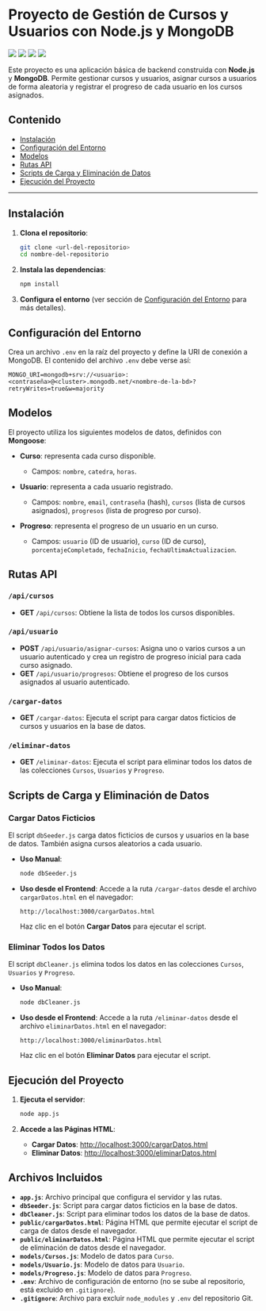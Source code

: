 
# Proyecto de Gestión de Cursos y Usuarios con Node.js y MongoDB

<p align="left">
   <img src="https://img.shields.io/badge/STATUS-EN%20DESAROLLO-blue">
  <img src="https://img.shields.io/badge/BACKEND-NODE.JS-orange">
  <img src="https://img.shields.io/badge/BD-MONGO%20DB-green">
   <img src="https://img.shields.io/badge/DEPLOY-REST-red">
</p>

Este proyecto es una aplicación básica de backend construida con **Node.js** y **MongoDB**. Permite gestionar cursos y usuarios, asignar cursos a usuarios de forma aleatoria y registrar el progreso de cada usuario en los cursos asignados.

## Contenido

- [Instalación](#instalación)
- [Configuración del Entorno](#configuración-del-entorno)
- [Modelos](#modelos)
- [Rutas API](#rutas-api)
- [Scripts de Carga y Eliminación de Datos](#scripts-de-carga-y-eliminación-de-datos)
- [Ejecución del Proyecto](#ejecución-del-proyecto)

---

## Instalación

1. **Clona el repositorio**:
   ```bash
   git clone <url-del-repositorio>
   cd nombre-del-repositorio
   ```

2. **Instala las dependencias**:
   ```bash
   npm install
   ```

3. **Configura el entorno** (ver sección de [Configuración del Entorno](#configuración-del-entorno) para más detalles).

## Configuración del Entorno

Crea un archivo `.env` en la raíz del proyecto y define la URI de conexión a MongoDB. El contenido del archivo `.env` debe verse así:

```plaintext
MONGO_URI=mongodb+srv://<usuario>:<contraseña>@<cluster>.mongodb.net/<nombre-de-la-bd>?retryWrites=true&w=majority
```

## Modelos

El proyecto utiliza los siguientes modelos de datos, definidos con **Mongoose**:

- **Curso**: representa cada curso disponible.
  - Campos: `nombre`, `catedra`, `horas`.

- **Usuario**: representa a cada usuario registrado.
  - Campos: `nombre`, `email`, `contraseña` (hash), `cursos` (lista de cursos asignados), `progresos` (lista de progreso por curso).

- **Progreso**: representa el progreso de un usuario en un curso.
  - Campos: `usuario` (ID de usuario), `curso` (ID de curso), `porcentajeCompletado`, `fechaInicio`, `fechaUltimaActualizacion`.

## Rutas API

### `/api/cursos`
- **GET** `/api/cursos`: Obtiene la lista de todos los cursos disponibles.

### `/api/usuario`
- **POST** `/api/usuario/asignar-cursos`: Asigna uno o varios cursos a un usuario autenticado y crea un registro de progreso inicial para cada curso asignado.
- **GET** `/api/usuario/progresos`: Obtiene el progreso de los cursos asignados al usuario autenticado.

### `/cargar-datos`
- **GET** `/cargar-datos`: Ejecuta el script para cargar datos ficticios de cursos y usuarios en la base de datos.

### `/eliminar-datos`
- **GET** `/eliminar-datos`: Ejecuta el script para eliminar todos los datos de las colecciones `Cursos`, `Usuarios` y `Progreso`.

## Scripts de Carga y Eliminación de Datos

### Cargar Datos Ficticios

El script `dbSeeder.js` carga datos ficticios de cursos y usuarios en la base de datos. También asigna cursos aleatorios a cada usuario.

- **Uso Manual**:
  ```bash
  node dbSeeder.js
  ```

- **Uso desde el Frontend**:
  Accede a la ruta `/cargar-datos` desde el archivo `cargarDatos.html` en el navegador:
  ```
  http://localhost:3000/cargarDatos.html
  ```
  Haz clic en el botón **Cargar Datos** para ejecutar el script.

### Eliminar Todos los Datos

El script `dbCleaner.js` elimina todos los datos en las colecciones `Cursos`, `Usuarios` y `Progreso`.

- **Uso Manual**:
  ```bash
  node dbCleaner.js
  ```

- **Uso desde el Frontend**:
  Accede a la ruta `/eliminar-datos` desde el archivo `eliminarDatos.html` en el navegador:
  ```
  http://localhost:3000/eliminarDatos.html
  ```
  Haz clic en el botón **Eliminar Datos** para ejecutar el script.

## Ejecución del Proyecto

1. **Ejecuta el servidor**:
   ```bash
   node app.js
   ```

2. **Accede a las Páginas HTML**:
   - **Cargar Datos**: [http://localhost:3000/cargarDatos.html](http://localhost:3000/cargarDatos.html)
   - **Eliminar Datos**: [http://localhost:3000/eliminarDatos.html](http://localhost:3000/eliminarDatos.html)

## Archivos Incluidos

- **`app.js`**: Archivo principal que configura el servidor y las rutas.
- **`dbSeeder.js`**: Script para cargar datos ficticios en la base de datos.
- **`dbCleaner.js`**: Script para eliminar todos los datos de la base de datos.
- **`public/cargarDatos.html`**: Página HTML que permite ejecutar el script de carga de datos desde el navegador.
- **`public/eliminarDatos.html`**: Página HTML que permite ejecutar el script de eliminación de datos desde el navegador.
- **`models/Cursos.js`**: Modelo de datos para `Curso`.
- **`models/Usuario.js`**: Modelo de datos para `Usuario`.
- **`models/Progreso.js`**: Modelo de datos para `Progreso`.
- **`.env`**: Archivo de configuración de entorno (no se sube al repositorio, está excluido en `.gitignore`).
- **`.gitignore`**: Archivo para excluir `node_modules` y `.env` del repositorio Git.


